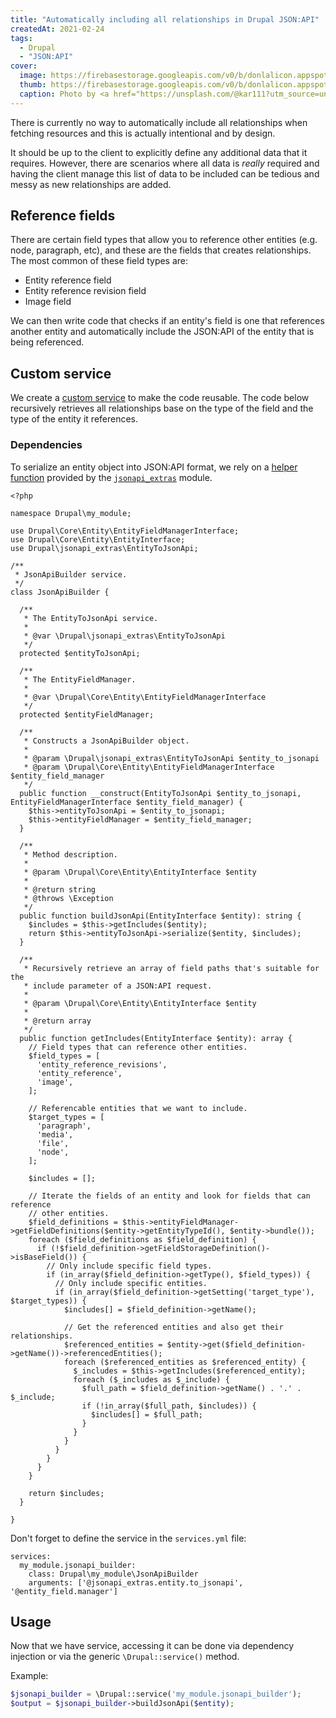 ```yaml
---
title: "Automatically including all relationships in Drupal JSON:API"
createdAt: 2021-02-24
tags:
  - Drupal
  - "JSON:API"
cover:
  image: https://firebasestorage.googleapis.com/v0/b/donlalicon.appspot.com/o/karine-avetisyan-ipuiM-36tAg-unsplash.jpg?alt=media&token=67bb6ded-a860-4160-9263-da8b45b611a6
  thumb: https://firebasestorage.googleapis.com/v0/b/donlalicon.appspot.com/o/karine-avetisyan-ipuiM-36tAg-unsplash-thumb.jpg?alt=media&token=fe095591-ca03-4692-9171-d22b0e8e49f7
  caption: Photo by <a href="https://unsplash.com/@kar111?utm_source=unsplash&amp;utm_medium=referral&amp;utm_content=creditCopyText">Karine Avetisyan</a> on <a href="https://unsplash.com/s/photos/chain?utm_source=unsplash&amp;utm_medium=referral&amp;utm_content=creditCopyText">Unsplash</a>
---
```


There is currently no way to automatically include all relationships when fetching resources and this is actually intentional and by design.

It should be up to the client to explicitly define any additional data that it requires. However, there are scenarios where all data is *really* required and having the client manage this list of data to be included can be tedious and messy as new relationships are added.

## Reference fields

There are certain field types that allow you to reference other entities (e.g. node, paragraph, etc), and these are the fields that creates relationships. The most common of these field types are:

- Entity reference field
- Entity reference revision field
- Image field

We can then write code that checks if an entity's field is one that references another entity and automatically include the JSON:API of the entity that is being referenced.

## Custom service

We create a [custom service](https://www.drupal.org/docs/drupal-apis/services-and-dependency-injection/services-and-dependency-injection-in-drupal-8#s-defining-your-own-services) to make the code reusable. The code below recursively retrieves all relationships base on the type of the field and the type of the entity it references.

### Dependencies

To serialize an entity object into JSON:API format, we rely on a [helper function](https://git.drupalcode.org/project/jsonapi_extras/-/blob/8.x-3.x/src/EntityToJsonApi.php#L89) provided by the [`jsonapi_extras`](https://www.drupal.org/project/jsonapi_extras) module. 

```php[my_module/src/JsonApiBuilder]
<?php

namespace Drupal\my_module;

use Drupal\Core\Entity\EntityFieldManagerInterface;
use Drupal\Core\Entity\EntityInterface;
use Drupal\jsonapi_extras\EntityToJsonApi;

/**
 * JsonApiBuilder service.
 */
class JsonApiBuilder {

  /**
   * The EntityToJsonApi service.
   *
   * @var \Drupal\jsonapi_extras\EntityToJsonApi
   */
  protected $entityToJsonApi;

  /**
   * The EntityFieldManager.
   *
   * @var \Drupal\Core\Entity\EntityFieldManagerInterface
   */
  protected $entityFieldManager;

  /**
   * Constructs a JsonApiBuilder object.
   *
   * @param \Drupal\jsonapi_extras\EntityToJsonApi $entity_to_jsonapi
   * @param \Drupal\Core\Entity\EntityFieldManagerInterface $entity_field_manager
   */
  public function __construct(EntityToJsonApi $entity_to_jsonapi, EntityFieldManagerInterface $entity_field_manager) {
    $this->entityToJsonApi = $entity_to_jsonapi;
    $this->entityFieldManager = $entity_field_manager;
  }

  /**
   * Method description.
   *
   * @param \Drupal\Core\Entity\EntityInterface $entity
   *
   * @return string
   * @throws \Exception
   */
  public function buildJsonApi(EntityInterface $entity): string {
    $includes = $this->getIncludes($entity);
    return $this->entityToJsonApi->serialize($entity, $includes);
  }

  /**
   * Recursively retrieve an array of field paths that's suitable for the
   * include parameter of a JSON:API request.
   *
   * @param \Drupal\Core\Entity\EntityInterface $entity
   *
   * @return array
   */
  public function getIncludes(EntityInterface $entity): array {
    // Field types that can reference other entities.
    $field_types = [
      'entity_reference_revisions',
      'entity_reference',
      'image',
    ];

    // Referencable entities that we want to include.
    $target_types = [
      'paragraph',
      'media',
      'file',
      'node',
    ];

    $includes = [];

    // Iterate the fields of an entity and look for fields that can reference
    // other entities.
    $field_definitions = $this->entityFieldManager->getFieldDefinitions($entity->getEntityTypeId(), $entity->bundle());
    foreach ($field_definitions as $field_definition) {
      if (!$field_definition->getFieldStorageDefinition()->isBaseField()) {
        // Only include specific field types.
        if (in_array($field_definition->getType(), $field_types)) {
          // Only include specific entities.
          if (in_array($field_definition->getSetting('target_type'), $target_types)) {
            $includes[] = $field_definition->getName();

            // Get the referenced entities and also get their relationships.
            $referenced_entities = $entity->get($field_definition->getName())->referencedEntities();
            foreach ($referenced_entities as $referenced_entity) {
              $_includes = $this->getIncludes($referenced_entity);
              foreach ($_includes as $_include) {
                $full_path = $field_definition->getName() . '.' . $_include;
                if (!in_array($full_path, $includes)) {
                  $includes[] = $full_path;
                }
              }
            }
          }
        }
      }
    }

    return $includes;
  }

}
```

Don't forget to define the service in the `services.yml` file:

```yml[my_module/my_module.services.yml]
services:
  my_module.jsonapi_builder:
    class: Drupal\my_module\JsonApiBuilder
    arguments: ['@jsonapi_extras.entity.to_jsonapi', '@entity_field.manager']
```

## Usage

Now that we have service, accessing it can be done via dependency injection or via the generic `\Drupal::service()` method.

Example:

```php
$jsonapi_builder = \Drupal::service('my_module.jsonapi_builder');
$output = $jsonapi_builder->buildJsonApi($entity);
```
